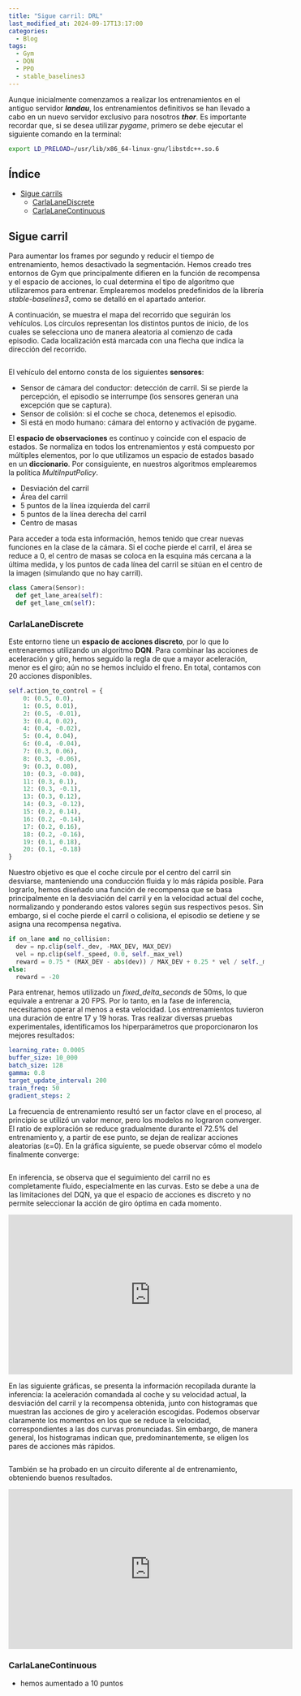 ```yaml
---
title: "Sigue carril: DRL"
last_modified_at: 2024-09-17T13:17:00
categories:
  - Blog
tags:
  - Gym
  - DQN
  - PPO
  - stable_baselines3
---
```


Aunque inicialmente comenzamos a realizar los entrenamientos en el antiguo servidor ***landau***, los entrenamientos definitivos se han llevado a cabo en un nuevo servidor exclusivo para nosotros ***thor***. Es importante recordar que, si se desea utilizar *pygame*, primero se debe ejecutar el siguiente comando en la terminal:
```bash
export LD_PRELOAD=/usr/lib/x86_64-linux-gnu/libstdc++.so.6
```

## Índice
- [Sigue carrils](#sigue-carril)
  - [CarlaLaneDiscrete](#carlalanediscrete)
  - [CarlaLaneContinuous](#carlalanecontinuous)

## Sigue carril

Para aumentar los frames por segundo y reducir el tiempo de entrenamiento, hemos desactivado la segmentación. Hemos creado tres entornos de Gym que principalmente difieren en la función de recompensa y el espacio de acciones, lo cual determina el tipo de algoritmo que utilizaremos para entrenar. Emplearemos modelos predefinidos de la librería *stable-baselines3*, como se detalló en el apartado anterior.

A continuación, se muestra el mapa del recorrido que seguirán los vehículos. Los círculos representan los distintos puntos de inicio, de los cuales se selecciona uno de manera aleatoria al comienzo de cada episodio. Cada localización está marcada con una flecha que indica la dirección del recorrido.
<figure class="align-center" style="max-width: 100%">
  <img src="{{ site.url }}{{ site.baseurl }}/images/follow_lane_deepRL/map.jpeg" alt="">
</figure>

El vehículo del entorno consta de los siguientes **sensores**:
- Sensor de cámara del conductor: detección de carril. Si se pierde la percepción, el episodio se interrumpe (los sensores generan una excepción que se captura).
- Sensor de colisión: si el coche se choca, detenemos el episodio.
- Si está en modo humano: cámara del entorno y activación de pygame.

El **espacio de observaciones** es continuo y coincide con el espacio de estados. Se normaliza en todos los entrenamientos y está compuesto por múltiples elementos, por lo que utilizamos un espacio de estados basado en un **diccionario**. Por consiguiente, en nuestros algoritmos emplearemos la política *MultiInputPolicy*.
- Desviación del carril
- Área del carril
- 5 puntos de la línea izquierda del carril
- 5 puntos de la línea derecha del carril
- Centro de masas

Para acceder a toda esta información, hemos tenido que crear nuevas funciones en la clase de la cámara. Si el coche pierde el carril, el área se reduce a 0, el centro de masas se coloca en la esquina más cercana a la última medida, y los puntos de cada línea del carril se sitúan en el centro de la imagen (simulando que no hay carril).
```python
class Camera(Sensor):     
  def get_lane_area(self):
  def get_lane_cm(self):
```

### CarlaLaneDiscrete

Este entorno tiene un **espacio de acciones discreto**, por lo que lo entrenaremos utilizando un algoritmo **DQN**. Para combinar las acciones de aceleración y giro, hemos seguido la regla de que a mayor aceleración, menor es el giro; aún no se hemos incluido el freno. En total, contamos con 20 acciones disponibles.
```python
self.action_to_control = {
    0: (0.5, 0.0),
    1: (0.5, 0.01), 
    2: (0.5, -0.01),
    3: (0.4, 0.02),
    4: (0.4, -0.02),
    5: (0.4, 0.04),
    6: (0.4, -0.04),
    7: (0.3, 0.06),
    8: (0.3, -0.06),
    9: (0.3, 0.08),
    10: (0.3, -0.08),
    11: (0.3, 0.1),
    12: (0.3, -0.1),
    13: (0.3, 0.12),
    14: (0.3, -0.12),
    15: (0.2, 0.14),
    16: (0.2, -0.14),
    17: (0.2, 0.16),
    18: (0.2, -0.16),
    19: (0.1, 0.18),
    20: (0.1, -0.18)
}
```

Nuestro objetivo es que el coche circule por el centro del carril sin desviarse, manteniendo una conducción fluida y lo más rápida posible. Para lograrlo, hemos diseñado una función de recompensa que se basa principalmente en la desviación del carril y en la velocidad actual del coche, normalizando y ponderando estos valores según sus respectivos pesos. Sin embargo, si el coche pierde el carril o colisiona, el episodio se detiene y se asigna una recompensa negativa.
```python
if on_lane and no_collision: 
  dev = np.clip(self._dev, -MAX_DEV, MAX_DEV)
  vel = np.clip(self._speed, 0.0, self._max_vel) 
  reward = 0.75 * (MAX_DEV - abs(dev)) / MAX_DEV + 0.25 * vel / self._max_vel
else:
  reward = -20
```

Para entrenar, hemos utilizado un *fixed_delta_seconds* de 50ms, lo que equivale a entrenar a 20 FPS. Por lo tanto, en la fase de inferencia, necesitamos operar al menos a esta velocidad. Los entrenamientos tuvieron una duración de entre 17 y 19 horas. Tras realizar diversas pruebas experimentales, identificamos los hiperparámetros que proporcionaron los mejores resultados:

```yaml
learning_rate: 0.0005 
buffer_size: 10_000
batch_size: 128
gamma: 0.8 
target_update_interval: 200
train_freq: 50 
gradient_steps: 2 
```
La frecuencia de entrenamiento resultó ser un factor clave en el proceso, al principio se utilizó un valor menor, pero los modelos no lograron converger. El ratio de exploración se reduce gradualmente durante el 72.5% del entrenamiento y, a partir de ese punto, se dejan de realizar acciones aleatorias (ε=0). En la gráfica siguiente, se puede observar cómo el modelo finalmente converge:
<figure class="align-center" style="max-width: 100%">
  <img src="{{ site.url }}{{ site.baseurl }}/images/follow_lane_deepRL/CarlaLaneDiscrete/train.png" alt="">
</figure>

En inferencia, se observa que el seguimiento del carril no es completamente fluido, especialmente en las curvas. Esto se debe a una de las limitaciones del DQN, ya que el espacio de acciones es discreto y no permite seleccionar la acción de giro óptima en cada momento.
<iframe width="560" height="315" src="https://www.youtube.com/embed/Ta6e-msfjCc?si=1eXPQV_v_tTk9SCU" title="YouTube video player" frameborder="0" allow="accelerometer; autoplay; clipboard-write; encrypted-media; gyroscope; picture-in-picture; web-share" referrerpolicy="strict-origin-when-cross-origin" allowfullscreen></iframe>

En las siguiente gráficas, se presenta la información recopilada durante la inferencia: la aceleración comandada al coche y su velocidad actual, la desviación del carril y la recompensa obtenida, junto con histogramas que muestran las acciones de giro y aceleración escogidas. Podemos observar claramente los momentos en los que se reduce la velocidad, correspondientes a las dos curvas pronunciadas. Sin embargo, de manera general, los histogramas indican que, predominantemente, se eligen los pares de acciones más rápidos.
<figure class="align-center" style="max-width: 100%">
  <img src="{{ site.url }}{{ site.baseurl }}/images/follow_lane_deepRL/CarlaLaneDiscrete/inference.png" alt="">
</figure>

También se ha probado en un circuito diferente al de entrenamiento, obteniendo buenos resultados.
<iframe width="560" height="315" src="https://www.youtube.com/embed/vNScgxvtlbk?si=uzAIITnDvrDqPDGn" title="YouTube video player" frameborder="0" allow="accelerometer; autoplay; clipboard-write; encrypted-media; gyroscope; picture-in-picture; web-share" referrerpolicy="strict-origin-when-cross-origin" allowfullscreen></iframe>

### CarlaLaneContinuous

- hemos aumentado a 10 puntos
<figure class="align-center" style="max-width: 100%">
  <img src="{{ site.url }}{{ site.baseurl }}/images/follow_lane_deepRL/CarlaLaneContinuous/lane10.png" alt="">
</figure>

